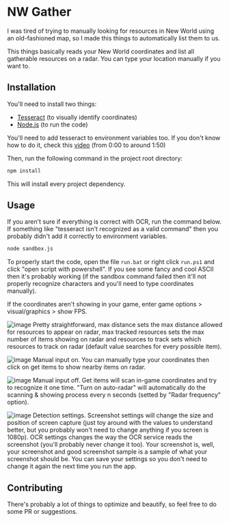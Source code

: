 # NW Gather

I was tired of trying to manually looking for resources in New World using an old-fashioned map, so I made this things to automatically list them to us.

This things basically reads your New World coordinates and list all gatherable resources on a radar. You can type your location manually if you want to.

## Installation

You'll need to install two things:
- [Tesseract](https://digi.bib.uni-mannheim.de/tesseract/tesseract-ocr-w64-setup-v5.0.0-alpha.20210811.exe) (to visually identify coordinates)
- [Node.js](https://nodejs.org/dist/v14.18.0/node-v14.18.0-x64.msi) (to run the code)

You'll need to add tesseract to environment variables too. If you don't know how to do it, check this [video](https://www.youtube.com/watch?v=2kWvk4C1pMo) (from 0:00 to around 1:50)

Then, run the following command in the project root directory:

```bash
npm install
```

This will install every project dependency.

## Usage

If you aren't sure if everything is correct with OCR, run the command below. If something like "tesseract isn't recognized as a valid command" then you probably didn't add it correctly to environment variables.
```bash
node sandbox.js
```

To properly start the code, open the file ```run.bat``` or right click ```run.ps1``` and click "open script with powershell". If you see some fancy and cool ASCII then it's probably working (if the sandbox command failed then it'll not properly recognize characters and you'll need to type coordinates manually).

If the coordinates aren't showing in your game, enter game options > visual/graphics > show FPS.

![image](https://user-images.githubusercontent.com/68027167/135266952-9d4f5442-b1f8-45a1-afea-a2e0734d9ce6.png)
Pretty straightforward, max distance sets the max distance allowed for resources to appear on radar, max tracked resources sets the max number of items showing on radar and resources to track sets which resources to track on radar (default value searches for every possible item).

![image](https://user-images.githubusercontent.com/68027167/135268068-a67eb2e9-6193-43ac-9763-6775c682ded1.png)
Manual input on. You can manually type your coordinates then click on get items to show nearby items on radar.

![image](https://user-images.githubusercontent.com/68027167/135267996-dd3d5f94-07c6-4150-a37e-3c2652b7f494.png)
Manual input off. Get items will scan in-game coordinates and try to recognize it one time. "Turn on auto-radar" will automatically do the scanning & showing process every n seconds (setted by "Radar frequency" option).

![image](https://user-images.githubusercontent.com/68027167/135269498-ba2882c4-befa-4b74-a59c-994bc2e89c1d.png)
Detection settings. Screenshot settings will change the size and position of screen capture (just toy around with the values to understand better, but you probably won't need to change anything if you screen is 1080p). OCR settings changes the way the OCR service reads the screenshot (you'll probably never change it too). Your screenshot is, well, your screenshot and good screenshot sample is a sample of what your screenshot should be. You can save your settings so you don't need to change it again the next time you run the app.

## Contributing
There's probably a lot of things to optimize and beautify, so feel free to do some PR or suggestions.
